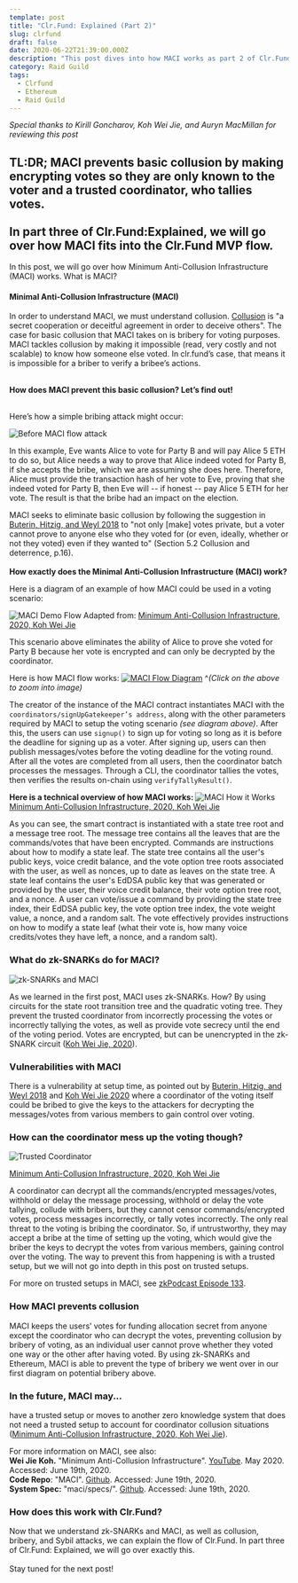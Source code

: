 ```yaml
---
template: post
title: "Clr.Fund: Explained (Part 2)"
slug: clrfund
draft: false
date: 2020-06-22T21:39:00.000Z
description: "This post dives into how MACI works as part 2 of Clr.Fund: Explained."
category: Raid Guild
tags:
  - Clrfund
  - Ethereum
  - Raid Guild
---
```

<em> Special thanks to Kirill Goncharov, Koh Wei Jie, and Auryn MacMillan for reviewing this post</em>

<strong>TL:DR;
MACI prevents basic collusion by making encrypting votes  so they are only known to the voter and a trusted coordinator, who tallies votes. <br/><br/>In part three of Clr.Fund:Explained, we will go over how MACI fits into the Clr.Fund MVP flow.</strong>
-----------------------------------------------
In this post, we will go over how Minimum Anti-Collusion Infrastructure (MACI) works. What is MACI? 
 
<h4>Minimal Anti-Collusion Infrastructure (MACI) </h4><p> In order to understand MACI, we must understand collusion. <a href="https://en.wikipedia.org/wiki/Collusion">Collusion</a> is "a secret cooperation or deceitful agreement in order to deceive others". The case for basic collusion that MACI takes on is bribery for voting purposes. MACI tackles collusion by making it impossible (read, very costly and not scalable) to know how someone else voted. In clr.fund’s case, that means it is impossible for a briber to verify a bribee’s actions.<br/><br/>
 
<strong>How does MACI prevent this basic collusion? Let’s find out!</strong> <br/><br/>
 
Here’s how a simple bribing attack might occur: 

![Before MACI flow attack](https://imgur.com/wv77NZr.jpg)

<p>In this example, Eve wants Alice to vote for Party B and will pay Alice 5 ETH to do so, but Alice needs a way to prove that Alice indeed voted for Party B, if she accepts the bribe, which we are assuming she does here. Therefore, Alice must provide the transaction hash of her vote to Eve, proving that she indeed voted for Party B, then Eve will -- if honest -- pay Alice 5 ETH for her vote. The result is that the bribe had an impact on the election. </p>

MACI seeks to eliminate basic collusion by following the suggestion in <a href="https://papers.ssrn.com/sol3/papers.cfm?abstract_id=3243656">Buterin, Hitzig, and Weyl 2018</a> to "not only [make] votes private, but a voter cannot prove to anyone else who they voted for (or even, ideally, whether or not they voted) even if they wanted to" (Section 5.2 Collusion and deterrence, p.16). <br/><br/>
<strong>How exactly does the Minimal Anti-Collusion Infrastructure (MACI) work? </strong>
 
Here is a diagram of an example of how MACI could be used in a voting scenario:

![MACI Demo Flow](https://imgur.com/yixYwDT.jpg)
Adapted from: <a href="https://www.youtube.com/watch?v=sKuNj_IQVYI">Minimum Anti-Collusion Infrastructure, 2020, Koh Wei Jie</a>
 
This scenario above eliminates the ability of Alice to prove she voted for Party B because her vote is encrypted and can only be decrypted by the coordinator.
 
Here is how MACI flow works: 
<a href="https://imgur.com/gXGrny9.jpg">
![MACI Flow Diagram](https://imgur.com/gXGrny9.jpg)</a>
 ^<em>(Click on the above to zoom into image)</em>

The creator of the instance of the MACI contract instantiates MACI with the ```coordinators/signUpGatekeeper’s address```, along with the other parameters required by MACI to setup the voting scenario <em>(see diagram above)</em>. After this, the users can use ```signup()``` to sign up for voting so long as it is before the deadline for signing up as a voter. After signing up, users can then publish messages/votes before the voting deadline for the voting round. After all the votes are completed from all users, then the coordinator batch processes the messages. Through a CLI, the coordinator tallies the votes, then verifies the results on-chain using ```verifyTallyResult()```.
 
<strong>Here is a technical overview of how MACI works: </strong>
![MACI How it Works](https://imgur.com/yy91vC6.jpg)<br/>
<a href="https://www.youtube.com/watch?v=sKuNj_IQVYI">Minimum Anti-Collusion Infrastructure, 2020, Koh Wei Jie</a>

As you can see, the smart contract is instantiated with a state tree root and a message tree root. The message tree contains all the leaves that are the commands/votes that have been encrypted. Commands are instructions about how to modify a state leaf. The state tree contains all the user's public keys, voice credit balance, and the vote option tree roots associated with the user, as well as nonces, up to date as leaves on the state tree. A state leaf contains the user's EdDSA public key that was generated or provided by the user, their voice credit balance, their vote option tree root, and a nonce. A user can vote/issue a command by providing the state tree index, their EdDSA public key, the vote option tree index, the vote weight value, a nonce, and a random salt. The vote effectively provides instructions on how to modify a state leaf (what their vote is, how many voice credits/votes they have left, a nonce, and a random salt). 

 <h3>What do zk-SNARKs do for MACI? </h3>

![zk-SNARKs and MACI](https://imgur.com/dsprNZK.jpg)

<p>As we learned in the first post, MACI uses zk-SNARKs. How? By using circuits for the state root transition tree and the quadratic voting tree. They prevent the trusted coordinator from incorrectly processing the votes or incorrectly tallying the votes, as well as provide vote secrecy until the end of the voting period. Votes are encrypted, but can be unencrypted in the zk-SNARK circuit (<a href=”https://www.youtube.com/watch?v=sKuNj_IQVYI”>Koh Wei Jie, 2020</a>).  </p>

<h3>Vulnerabilities with MACI</h3>
 
<p>There is a vulnerability at setup time, as pointed out by <a href="https://papers.ssrn.com/sol3/papers.cfm?abstract_id=3243656">Buterin, Hitzig, and Weyl 2018</a> and 
<a href=”https://www.youtube.com/watch?v=sKuNj_IQVYI”>Koh Wei Jie 2020</a> where a coordinator of the voting itself could be bribed to give the keys to the attackers for decrypting the messages/votes from various members to gain control over voting. </p>
 
<h3>How can the coordinator mess up the voting though?</h3>

![Trusted Coordinator](https://imgur.com/mPiEyx5.jpg)
 
<a href="https://www.youtube.com/watch?v=sKuNj_IQVYI">Minimum Anti-Collusion Infrastructure, 2020, Koh Wei Jie</a><br/>

A coordinator can decrypt all the commands/encrypted messages/votes, withhold or delay the message processing, withhold or delay the vote tallying, collude with bribers, but they cannot censor commands/encrypted votes, process messages incorrectly, or tally votes incorrectly. The only real threat to the voting is bribing the coordinator. So, if untrustworthy, they may accept a bribe at the time of setting up the voting, which would give the briber the keys to decrypt the votes from various members, gaining control over the voting. The way to prevent this from happening is with a trusted setup, but we will not go into depth in this post on trusted setups.

For more on trusted setups in MACI, see <a href="https://www.youtube.com/watch?v=YbJw8_liYyo">zkPodcast Episode 133</a>.</p>

<h3>How MACI prevents collusion</h3>
<p>MACI keeps the users’ votes for funding allocation secret from anyone except the coordinator who can decrypt the votes, preventing collusion by bribery of voting, as an individual user cannot prove whether they voted one way or the other after having voted. By using zk-SNARKs and Ethereum, MACI is able to prevent the type of bribery we went over in our first diagram on potential bribery above.  </p>
  
<h3>In the future, MACI may...</h3>
 
<p>have a trusted setup or moves to another zero knowledge system that does not need a trusted setup to account for coordinator collusion situations (<a href="https://www.youtube.com/watch?v=sKuNj_IQVYI">Minimum Anti-Collusion Infrastructure, 2020, Koh Wei Jie</a>).</p>

<p>For more information on MACI, see also:<br/><strong>Wei Jie Koh.</strong> "Minimum Anti-Collusion Infrastructure". <a href="https://www.youtube.com/watch?v=sKuNj_IQVYI">YouTube</a>. May 2020. Accessed: June 19th, 2020.<br/>
<strong>Code Repo</strong>: "MACI". <a href="https://github.com/appliedzkp/maci">Github</a>. Accessed: June 19th, 2020.<br/>
<strong>System Spec:</strong> "maci/specs/". <a href="https://github.com/appliedzkp/maci/tree/master/specs">Github</a>. Accessed: June 19th, 2020. <br/>
</p>

<h3>How does this work with Clr.Fund?</h3>
<p>Now that we understand zk-SNARKs and MACI, as well as collusion, bribery, and Sybil attacks, we can explain the flow of Clr.Fund. In part three of Clr.Fund: Explained, we will go over exactly this. <br/><br/>Stay tuned for the next post! </p>
